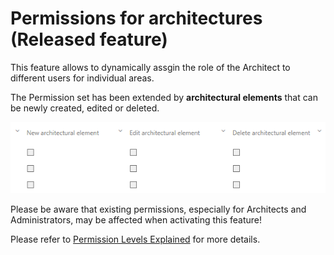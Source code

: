 # Permissions for architectures (Released feature)

This feature allows to dynamically assgin the role of the Architect to different users for individual areas. 

The Permission set has been extended by __architectural elements__ that can be newly created, edited or deleted. 

![screen](../media/architectural-permissions.png)

Please be aware that existing permissions, especially for Architects and Administrators, may be affected when activating this feature!

Please refer to [Permission Levels Explained](https://docs.symbioworld.com/admin/administration/permissions/permission-levels-explained/) for more details.